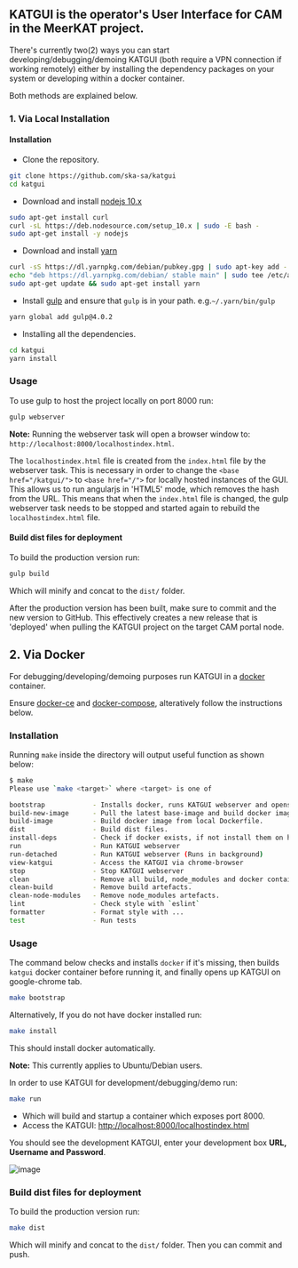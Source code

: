## KATGUI is the operator's User Interface for CAM in the MeerKAT project.

There's currently two(2) ways you can start developing/debugging/demoing KATGUI (both require a VPN connection if working remotely) either by installing the dependency packages on your system or developing within a docker container.

Both methods are explained below.

### 1. Via Local Installation
#### Installation

- Clone the repository.

```bash
git clone https://github.com/ska-sa/katgui
cd katgui
```

- Download and install [nodejs 10.x](http://nodejs.org/)

```bash
sudo apt-get install curl
curl -sL https://deb.nodesource.com/setup_10.x | sudo -E bash -
sudo apt-get install -y nodejs
```

- Download and install [yarn](http://yarnpkg.com/)

```bash
curl -sS https://dl.yarnpkg.com/debian/pubkey.gpg | sudo apt-key add -
echo "deb https://dl.yarnpkg.com/debian/ stable main" | sudo tee /etc/apt/sources.list.d/yarn.list
sudo apt-get update && sudo apt-get install yarn
```

- Install [gulp](https://gulpjs.com/) and ensure that `gulp` is in your path. e.g.`~/.yarn/bin/gulp`

```bash
yarn global add gulp@4.0.2
```

- Installing all the dependencies.

```bash
cd katgui
yarn install
```

### Usage

To use gulp to host the project locally on port 8000 run:

```bash
gulp webserver
```

**Note:** Running the webserver task will open a browser window to: `http://localhost:8000/localhostindex.html`.

The `localhostindex.html` file is created from the `index.html` file by the webserver task.
This is necessary in order to change the `<base href="/katgui/">` to `<base href="/">` for locally hosted instances of the GUI.
This allows us to run angularjs in 'HTML5' mode, which removes the hash from the URL. This means that when the `index.html` file is changed, the gulp webserver task needs to be stopped and started again to rebuild the `localhostindex.html` file.

#### Build dist files for deployment

To build the production version run:

```bash
gulp build
```

Which will minify and concat to the `dist/` folder.

After the production version has been built, make sure to commit and the new version to GitHub. This effectively creates a new release that is 'deployed' when pulling the KATGUI  project on the target CAM portal node.

## 2. Via Docker

For debugging/developing/demoing purposes run KATGUI in a [docker](https://www.docker.com/) container.

Ensure [docker-ce](https://docs.docker.com/engine/install/) and [docker-compose](https://docs.docker.com/compose/install/), alteratively follow the instructions below.

### Installation

Running `make` inside the directory will output useful function as shown below:

```bash
$ make
Please use `make <target>` where <target> is one of

bootstrap            - Installs docker, runs KATGUI webserver and opens KATGUI on google-chrome
build-new-image      - Pull the latest base-image and build docker image from local Dockerfile.
build-image          - Build docker image from local Dockerfile.
dist                 - Build dist files.
install-deps         - Check if docker exists, if not install them on host
run                  - Run KATGUI webserver
run-detached         - Run KATGUI webserver (Runs in background)
view-katgui          - Access the KATGUI via chrome-browser
stop                 - Stop KATGUI webserver
clean                - Remove all build, node_modules and docker containers.
clean-build          - Remove build artefacts.
clean-node-modules   - Remove node_modules artefacts.
lint                 - Check style with `eslint`
formatter            - Format style with ...
test                 - Run tests
```

### Usage

The command below checks and installs `docker` if it's missing, then builds `katgui` docker container before running it, and finally opens up KATGUI on google-chrome tab.

```bash
make bootstrap
```

Alternatively, 
If you do not have docker installed run:

```bash
make install
```

This should install docker automatically.

**Note:** This currently applies to Ubuntu/Debian users.


In order to use KATGUI for development/debugging/demo run:

```bash
make run
```

- Which will build and startup a container which exposes port 8000.
- Access the KATGUI: [http://localhost:8000/localhostindex.html](http://localhost:8000/localhostindex.html)

You should see the development KATGUI, enter your development box **URL, Username and Password**.

![image](https://user-images.githubusercontent.com/7910856/76946015-0f926d80-690c-11ea-8ee8-f977668712d2.png)

### Build dist files for deployment

To build the production version run:
```bash
make dist
```

Which will minify and concat to the `dist/` folder. Then you can commit and push.

